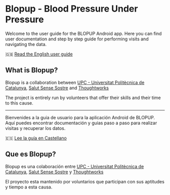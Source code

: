 # Blopup - Blood Pressure Under Pressure

Welcome to the user guide for the BLOPUP Android app. Here you can find user documentation and step by step guide for performing visits and navigating the data.

🇬🇧 [Read the English user guide](https://blopup-upc.github.io/blopup-android-user-guide/en/)

## What is Blopup?

Blopup is a collaboration between [UPC - Universitat Politècnica de Catalunya](https://upc.edu), [Salut Sense Sostre](https://salutsensesostre.org/) and [Thoughtworks](https://thoughtworks.com)

The project is entirely run by volunteers that offer their skills and their time to this cause.

---

Bienvenides a la guia de usuario para la aplicación Android de BLOPUP. Aquí puedes encontrar documentación y guias paso a paso para realizar visitas y recuperar los datos.

🇪🇸 [Lee la guía en Castellano](https://blopup-upc.github.io/blopup-android-user-guide/es/)

## Que es Blopup?

Blopup es una colaboración entre [UPC - Universitat Politècnica de Catalunya](https://upc.edu), [Salut Sense Sostre](https://salutsensesostre.org/) y [Thoughtworks](https://thoughtworks.com)

El proyecto esta mantenido por voluntarios que participan con sus aptitudes y tiempo a esta causa.


